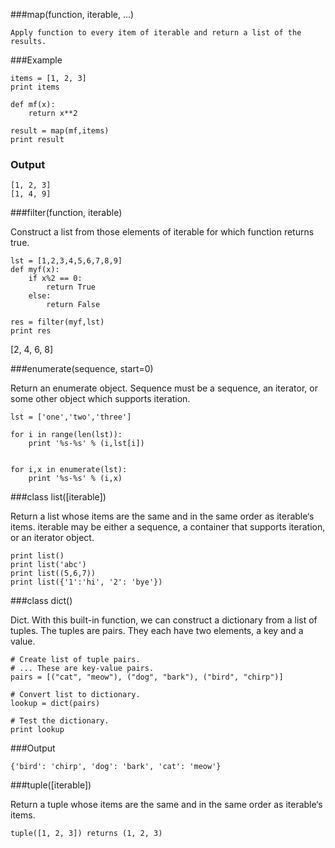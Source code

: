  
###map(function, iterable, ...)

    Apply function to every item of iterable and return a list of the results.


###Example

    items = [1, 2, 3]
    print items

    def mf(x):
        return x**2

    result = map(mf,items)
    print result


### Output

    [1, 2, 3]
    [1, 4, 9]


###filter(function, iterable)

Construct a list from those elements of iterable for which function returns true. 


    lst = [1,2,3,4,5,6,7,8,9]
    def myf(x):
        if x%2 == 0:
            return True
        else:
            return False

    res = filter(myf,lst)
    print res

[2, 4, 6, 8]



###enumerate(sequence, start=0)

 Return an enumerate object. Sequence must be a sequence, an iterator, or some other object which supports iteration.


    lst = ['one','two','three']

    for i in range(len(lst)):
        print '%s-%s' % (i,lst[i])


    for i,x in enumerate(lst):
        print '%s-%s' % (i,x)

###class list([iterable])

Return a list whose items are the same and in the same order as iterable‘s items. iterable may be either a sequence, a container that supports iteration, or an iterator object.



    print list()
    print list('abc')
    print list((5,6,7))
    print list({'1':'hi', '2': 'bye'})

###class dict()

Dict. With this built-in function, we can construct a dictionary from a list of tuples. The tuples are pairs. They each have two elements, a key and a value.

    # Create list of tuple pairs.
    # ... These are key-value pairs.
    pairs = [("cat", "meow"), ("dog", "bark"), ("bird", "chirp")]

    # Convert list to dictionary.
    lookup = dict(pairs)

    # Test the dictionary.
    print lookup


###Output

    {'bird': 'chirp', 'dog': 'bark', 'cat': 'meow'}



###tuple([iterable])

Return a tuple whose items are the same and in the same order as iterable‘s items.

    tuple([1, 2, 3]) returns (1, 2, 3)

   



